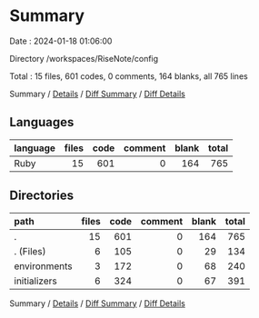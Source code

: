 # Summary

Date : 2024-01-18 01:06:00

Directory /workspaces/RiseNote/config

Total : 15 files,  601 codes, 0 comments, 164 blanks, all 765 lines

Summary / [Details](details.md) / [Diff Summary](diff.md) / [Diff Details](diff-details.md)

## Languages
| language | files | code | comment | blank | total |
| :--- | ---: | ---: | ---: | ---: | ---: |
| Ruby | 15 | 601 | 0 | 164 | 765 |

## Directories
| path | files | code | comment | blank | total |
| :--- | ---: | ---: | ---: | ---: | ---: |
| . | 15 | 601 | 0 | 164 | 765 |
| . (Files) | 6 | 105 | 0 | 29 | 134 |
| environments | 3 | 172 | 0 | 68 | 240 |
| initializers | 6 | 324 | 0 | 67 | 391 |

Summary / [Details](details.md) / [Diff Summary](diff.md) / [Diff Details](diff-details.md)